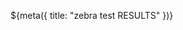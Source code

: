 ${meta({
	title: "zebra test RESULTS"
})}
<style type='text/css'>
.img_overlay {
	position: relative;
	padding: 0px;
}

.img_overlay .base {
	width: 100%;
	margin: 0px;
}

.img_overlay .overlay {
	position: absolute;
	top: 0px;
	left: 0px;
	width: 100%;
	height: 100%;
	margin: 0px;
	opacity: 0.7;
	filter: alpha(opacity=70);
}

.padded {
	padding: 10px 20px;
}
</style>

<div><tpdc:zebratestresult></tpdc:zebratestresult></div>
<div><tpdc:share
	url="/zebra-awareness"
	title="Zebra Awareness"
	text="Zebras are all around us and we don't even acknowledge them. Raise awareness, and GET TESTED."
	image="/images/zebratest/zebra.png"
></tpdc:share></div>

<script type='text/html' id='tpdc:zebratestresult'>
	<tpdc:zebratestresult>
		<div class='img_overlay' style='width: 256px; margin: 20px auto;'>
			<img src='/images/zebratest/zebra.png' class='base' />
			<img data-id='overlay_url' data-property='src' class='overlay' />
		</div>
		<h3 style='color: purple; text-align: center;' data-id='result'></h3>
		<div class='padded' data-id='explanation'></div>
	</tpdc:zebratestresult>
</script>

<script>
	const template = document
		.getElementById('tpdc:zebratestresult')
		.innerHTML
		.trim()
	;

	console.log(template);
	const ZebraTestResult = DomClass(template, function() {
		const zebra_url = "/images/zebratest/zebra.png";
		const red_x_url = "/images/zebratest/red_x.png";
		const checkmark_url = "/images/zebratest/green_check.png";
		const question_mark_url = "/images/zebratest/question_mark.png";

		let score = 0;

		const question_values = {
			q1: 2,
			q2: 2,
			q3: 2,
			q4: 2,
			q5: 1
		};

		const url = new URL(location).searchParams;
		for (let k in question_values) {
			score += (url.get(k) == '1' ? question_values[k] : 0);
		}
			
		// award_and_notify("Zebra Awareness Pin", 1, 3);
		if (score == 0) {
			this.result = "You <u>are</u> a zebra.";
			this.plain_result = "You are a zebra.";
			this.share_results = "Uh oh. I might be a zebra.";
			this.overlay_url = checkmark_url;
			this.explanation = "Your responses are unmistakable. Remember, being a zebra is nothing to be ashamed of. However, this does put you at a great disadvantage in a society littered with zebra discrimination. Remember to seek the support of your family and friends. More importantly, spread zebra awareness!";
			// award_and_notify("Postive Test Result", 1, 3);
		} else if (score == 1) {
			this.result = "You <u>might</u> be a zebra.";
			this.plain_result = "You might be a zebra.";
			this.share_results = "Uh oh. I might be a zebra.";
			this.overlay_url = question_mark_url;
			this.explanation = "The results are inconclusive! It would be best if you could <a href='/zebra-awareness-test'>retake the test</a> to ensure you answered all of the questions correctly. We can't have zebras walking around thinking they're people ...";
			// award_and_notify("Inconclusive Test Result", 1, 3);
		} else {
			this.result = "You are <u>not</u> a zebra.";
			this.plain_result = "You are not a zebra.";
			this.share_results = "Woot! I am not a zebra. (No offense to zebras!!!)";
			this.overlay_url = red_x_url;
			this.explanation = "This is great news! Free from the burdens and discriminations of zebrahood, you will find it easy to adhere to human activities such as shaking hands and driving cars. You can breath easy. But, spread the awareness: anyone you know could unwittingly be a zebra.";
			// award_and_notify("Negative Test Result", 1, 3);
		}
	});
</script>
